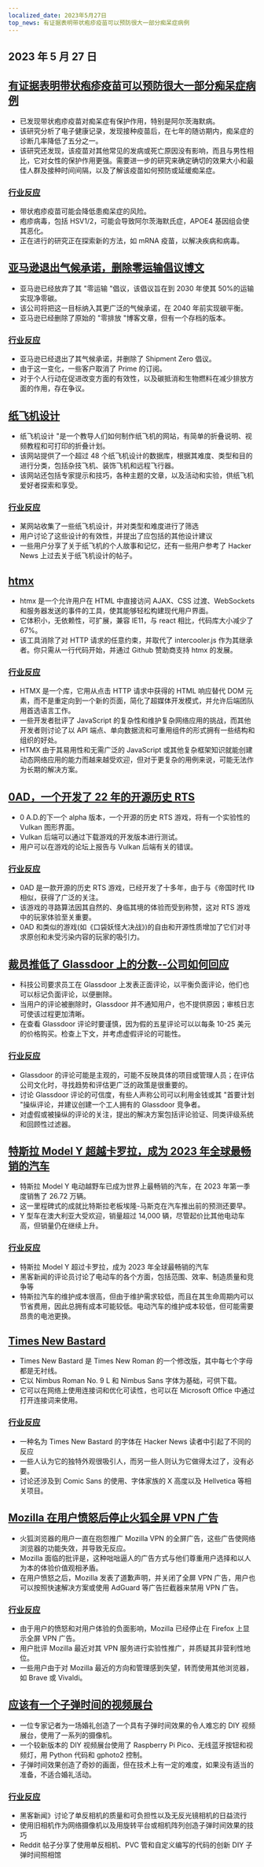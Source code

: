 ```yaml
---
localized_date: 2023年5月27日
top_news: 有证据表明带状疱疹疫苗可以预防很大一部分痴呆症病例
---
```


## 2023 年 5 月 27 日

## [有证据表明带状疱疹疫苗可以预防很大一部分痴呆症病例](https://twitter.com/PGeldsetzer1/status/1661776663074738176)

- 已发现带状疱疹疫苗对痴呆症有保护作用，特别是阿尔茨海默病。
- 该研究分析了电子健康记录，发现接种疫苗后，在七年的随访期内，痴呆症的诊断几率降低了五分之一。
- 该研究还发现，该疫苗对其他常见的发病或死亡原因没有影响，而且与男性相比，它对女性的保护作用更强。需要进一步的研究来确定确切的效果大小和最佳人群及接种时间间隔，以及了解该疫苗如何预防或延缓痴呆症。

### [行业反应](http://news.ycombinator.com/item?id=36083620)

- 带状疱疹疫苗可能会降低患痴呆症的风险。
- 疱疹病毒，包括 HSV1/2，可能会导致阿尔茨海默氏症，APOE4 基因组会使其恶化。
- 正在进行的研究正在探索新的方法，如 mRNA 疫苗，以解决疾病和病毒。

## [亚马逊退出气候承诺，删除零运输倡议博文](https://www.businessinsider.com/amazon-shipment-zero-gives-up-most-important-part-climate-pledge-2023-5)

- 亚马逊已经放弃了其 "零运输 "倡议，该倡议旨在到 2030 年使其 50%的运输实现净零碳。
- 该公司将把这一目标纳入其更广泛的气候承诺，在 2040 年前实现碳平衡。
- 亚马逊已经删除了原始的 "零排放 "博客文章，但有一个存档的版本。

### [行业反应](http://news.ycombinator.com/item?id=36078746)

- 亚马逊已经退出了其气候承诺，并删除了 Shipment Zero 倡议。
- 由于这一变化，一些客户取消了 Prime 的订阅。
- 对于个人行动在促进改变方面的有效性，以及碳抵消和生物燃料在减少排放方面的作用，存在争议。

## [纸飞机设计](https://www.foldnfly.com/#/1-1-1-1-1-1-1-1-2)

- 纸飞机设计 "是一个教导人们如何制作纸飞机的网站，有简单的折叠说明、视频教程和可打印的折叠计划。
- 该网站提供了一个超过 48 个纸飞机设计的数据库，根据其难度、类型和目的进行分类，包括杂技飞机、装饰飞机和远程飞行器。
- 该网站还包括专家提示和技巧，各种主题的文章，以及活动和实验，供纸飞机爱好者探索和享受。

### [行业反应](http://news.ycombinator.com/item?id=36087442)

- 某网站收集了一些纸飞机设计，并对类型和难度进行了筛选
- 用户讨论了这些设计的有效性，并提出了应包括的其他设计建议
- 一些用户分享了关于纸飞机的个人故事和记忆，还有一些用户参考了 Hacker News 上过去关于纸飞机设计的帖子。

## [htmx](https://htmx.org/)

- htmx 是一个允许用户在 HTML 中直接访问 AJAX、CSS 过渡、WebSockets 和服务器发送的事件的工具，使其能够轻松构建现代用户界面。
- 它体积小，无依赖性，可扩展，兼容 IE11，与 react 相比，代码库大小减少了 67%。
- 该工具消除了对 HTTP 请求的任意约束，并取代了 intercooler.js 作为其继承者。你只需从一行代码开始，并通过 Github 赞助商支持 htmx 的发展。

### [行业反应](http://news.ycombinator.com/item?id=36078709)

- HTMX 是一个库，它用从点击 HTTP 请求中获得的 HTML 响应替代 DOM 元素，而不是重定向到一个新的页面，简化了超媒体开发模式，并允许后端团队用首选语言工作。
- 一些开发者批评了 JavaScript 的复杂性和维护复杂网络应用的挑战，而其他开发者则讨论了以 API 端点、单向数据流和可重用组件的形式拥有一些结构和组织的好处。
- HTMX 由于其易用性和无需广泛的 JavaScript 或其他复杂框架知识就能创建动态网络应用的能力而越来越受欢迎，但对于更复杂的用例来说，可能无法作为长期的解决方案。

## [0AD，一个开发了 22 年的开源历史 RTS](https://play0ad.com/)

- 0 A.D.的下一个 alpha 版本，一个开源的历史 RTS 游戏，将有一个实验性的 Vulkan 图形界面。
- Vulkan 后端可以通过下载游戏的开发版本进行测试。
- 用户可以在游戏的论坛上报告与 Vulkan 后端有关的错误。

### [行业反应](http://news.ycombinator.com/item?id=36088672)

- 0AD 是一款开源的历史 RTS 游戏，已经开发了十多年，由于与《帝国时代 II》相似，获得了广泛的关注。
- 该游戏的寻路算法因其自然的、身临其境的体验而受到称赞，这对 RTS 游戏中的玩家体验至关重要。
- 0AD 和类似的游戏(如《口袋妖怪大决战》)的自由和开源性质增加了它们对寻求原创和未受污染内容的玩家的吸引力。

## [裁员推低了 Glassdoor 上的分数--公司如何回应](https://newsletter.pragmaticengineer.com/p/layoffs-push-down-scores-on-glassdoor)

- 科技公司要求员工在 Glassdoor 上发表正面评论，以平衡负面评论，他们也可以标记负面评论，以便删除。
- 当用户的评论被删除时，Glassdoor 并不通知用户，也不提供原因；审核日志可使该过程更加清晰。
- 在查看 Glassdoor 评论时要谨慎，因为假的五星评论可以以每条 10-25 美元的价格购买。检查上下文，并考虑虚假评论的可能性。

### [行业反应](http://news.ycombinator.com/item?id=36081655)

- Glassdoor 的评论可能是主观的，可能不反映具体的项目或管理人员；在评估公司文化时，寻找趋势和评估更广泛的政策是很重要的。
- 讨论 Glassdoor 评论的可信度，有些人声称公司可以利用金钱或其 "首要计划 "操纵评论，并建议创建一个工人拥有的 Glassdoor 竞争者。
- 对虚假或被操纵的评论的关注，提出的解决方案包括评论验证、同类评级系统和回顾性过滤器。

## [特斯拉 Model Y 超越卡罗拉，成为 2023 年全球最畅销的汽车](https://thedriven.io/2023/05/26/tesla-model-y-overtakes-corolla-to-be-worlds-best-selling-car-in-2023/)

- 特斯拉 Model Y 电动越野车已成为世界上最畅销的汽车，在 2023 年第一季度销售了 26.72 万辆。
- 这一里程碑式的成就比特斯拉老板埃隆-马斯克在汽车推出前的预测还要早。
- Y 型车在澳大利亚大受欢迎，销量超过 14,000 辆，尽管起价比其他电动车高，但销量仍在继续上升。

### [行业反应](http://news.ycombinator.com/item?id=36079317)

- 特斯拉 Model Y 超过卡罗拉，成为 2023 年全球最畅销的汽车
- 黑客新闻的评论员讨论了电动车的各个方面，包括范围、效率、制造质量和竞争等
- 特斯拉汽车的维护成本很高，但由于维护需求较低，而且在其生命周期内可以节省费用，因此总拥有成本可能较低。电动汽车的维护成本较低，但可能需要昂贵的电池更换。

## [Times New Bastard](https://github.com/weiweihuanghuang/Times-New-Bastard)

- Times New Bastard 是 Times New Roman 的一个修改版，其中每七个字母都是无衬线。
- 它以 Nimbus Roman No. 9 L 和 Nimbus Sans 字体为基础，可供下载。
- 它可以在网络上使用连接词和优化可读性，也可以在 Microsoft Office 中通过打开连接词来使用。

### [行业反应](http://news.ycombinator.com/item?id=36088783)

- 一种名为 Times New Bastard 的字体在 Hacker News 读者中引起了不同的反应
- 一些人认为它的独特外观很吸引人，而另一些人则认为它做得太过了，没有必要。
- 讨论还涉及到 Comic Sans 的使用、字体家族的 X 高度以及 Hellvetica 等相关项目。

## [Mozilla 在用户愤怒后停止火狐全屏 VPN 广告](https://www.bleepingcomputer.com/news/security/mozilla-stops-firefox-fullscreen-vpn-ads-after-user-outrage/)

- 火狐浏览器的用户一直在抱怨推广 Mozilla VPN 的全屏广告，这些广告使网络浏览器的功能失效，并导致无反应。
- Mozilla 面临的批评是，这种咄咄逼人的广告方式与他们尊重用户选择和以人为本的体验价值观相矛盾。
- 在用户愤怒之后，Mozilla 发表了道歉声明，并关闭了全屏 VPN 广告，用户也可以按照快速解决方案或使用 AdGuard 等广告拦截器来禁用 VPN 广告。

### [行业反应](http://news.ycombinator.com/item?id=36085642)

- 由于用户的愤怒和对用户体验的负面影响，Mozilla 已经停止在 Firefox 上显示全屏 VPN 广告。
- 用户批评 Mozilla 最近对其 VPN 服务进行实验性推广，并质疑其非营利性地位。
- 一些用户由于对 Mozilla 最近的方向和管理感到失望，转而使用其他浏览器，如 Brave 或 Vivaldi。

## [应该有一个子弹时间的视频展台](https://there.oughta.be/a/bullet-time-video-booth)

- 一位专家记者为一场婚礼创造了一个具有子弹时间效果的令人难忘的 DIY 视频展台，使用了一系列的摄像机。
- 一个较新版本的 DIY 视频展台使用了 Raspberry Pi Pico、无线蓝牙按钮和视频灯，用 Python 代码和 gphoto2 控制。
- 子弹时间效果创造了奇妙的画面，但在技术上有一定的难度，如果没有适当的准备，不适合婚礼活动。

### [行业反应](http://news.ycombinator.com/item?id=36087252)

- 黑客新闻》讨论了单反相机的质量和可负担性以及无反光镜相机的日益流行
- 使用旧相机作为网络摄像机以及用旋转平台或相机阵列创造子弹时间效果的技巧
- Reddit 帖子分享了使用单反相机、PVC 管和自定义编写的代码的创新 DIY 子弹时间照相馆
